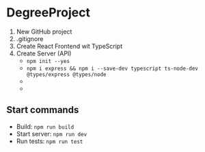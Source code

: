 # DegreeProject

1. New GitHub project
2. .gitignore
3. Create React Frontend wit TypeScript
4. Create Server (API)
    - `npm init --yes`
    - `npm i express && npm i --save-dev typescript ts-node-dev @types/express @types/node `
    - 
    - 

## Start commands

- Build: `npm run build`
- Start server: `npm run dev`
- Run tests: `npm run test`
